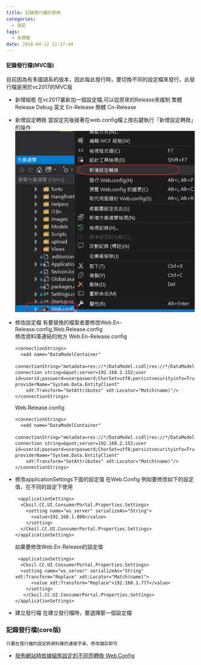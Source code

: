 ```yaml
---
title: 記錄發行檔的使用
categories:
  - 設定
tags:
  - 未標籤
date: 2018-04-12 11:17:44
---
```

#### 記錄發行檔(MVC版)
目前因為有多國語系的版本，因此每此發行時，要切換不同的設定檔來發行，此發行檔是用於vc2017的MVC版
* 新增組態
  在vc2017裏新加一個設定檔,可以從原來的Release來複制
  繁體
  Release
  Debug
  英文
  En-Release
  簡體
  Cn-Release
  
* 新增設定轉換
  當設定完後接著在web.config檔上按右鍵執行「新增設定轉換」的操作
  ![image](記錄發行檔的使用/2018-04-12_11_42_1Image.png) 

* 修改設定檔
  有要替換的檔案者要修改Web.En-Release.config,Web.Release.config  
  修改資料庫連結的地方
  Web.En-Release.config
  ```
  <connectionStrings>
    <add name="DataModelContainer"
      connectionString="metadata=res://*/DataModel.csdl|res://*/DataModel.ssdl|res://*/DataModel.msl;provider=MySql.Data.MySqlClient;provider connection string=&quot;server=192.168.2.152;user id=userid;password=userpasword;CharSet=utf8;persistsecurityinfo=True;database=Gomo.EnCCDb;allowuservariables=True;minpoolsize=10&quot;" providerName="System.Data.EntityClient"
      xdt:Transform="SetAttributes" xdt:Locator="Match(name)"/>
  </connectionStrings>
  ```
  Web.Release.config  
  ```
  <connectionStrings>
    <add name="DataModelContainer"
      connectionString="metadata=res://*/DataModel.csdl|res://*/DataModel.ssdl|res://*/DataModel.msl;provider=MySql.Data.MySqlClient;provider connection string=&quot;server=192.168.2.152;user id=userid;password=userpasword;CharSet=utf8;persistsecurityinfo=True;database=Gomo.CCDb;allowuservariables=True;minpoolsize=10&quot;" providerName="System.Data.EntityClient"
      xdt:Transform="SetAttributes" xdt:Locator="Match(name)"/>
  </connectionStrings>
  ```
* 修改applicationSettings下面的設定值
  在Web.Config
  例如要修改如下的設定值，在不同的設定下使用
  ```
   <applicationSettings>
    <Ckoil.CC.UI.ConsumerPortal.Properties.Settings>
	  <setting name="ws_server" serializeAs="String">
        <value>192.168.1.888</value>
      </setting>
	</Ckoil.CC.UI.ConsumerPortal.Properties.Settings>
  </applicationSettings>
  ```
  如果要修改Web.En-Release的設定值
  ```
   <applicationSettings>
    <Ckoil.CC.UI.ConsumerPortal.Properties.Settings>
	<setting name="ws_server" serializeAs="String" xdt:Transform="Replace" xdt:Locator="Match(name)">
        <value xdt:Transform="Replace">192.168.1.777</value>
      </setting>
	 </Ckoil.CC.UI.ConsumerPortal.Properties.Settings>
  </applicationSettings>
  ```
* 建立發行檔
  在建立發行檔時，要選擇那一個設定檔
  
### 記錄發行檔(core版) 
    只要在發行檔的設定將資料庫的連接字串，修改儲存即可
  
* [發佈網站時依據組態設定的不同而轉換 Web.Config](http://kevintsengtw.blogspot.tw/2014/08/webconfig.html)